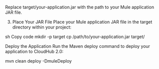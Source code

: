 Replace target/your-application.jar with the path to your Mule application JAR file.

3. Place Your JAR File
Place your Mule application JAR file in the target directory within your project:

sh
Copy code
mkdir -p target
cp /path/to/your-application.jar target/

Deploy the Application
Run the Maven deploy command to deploy your application to CloudHub 2.0:

mvn clean deploy -DmuleDeploy
